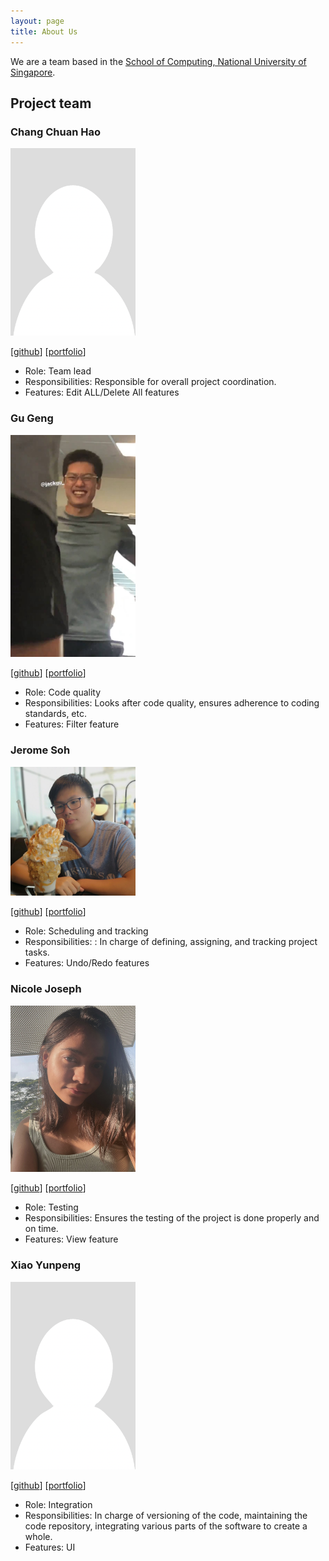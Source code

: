 ```yaml
---
layout: page
title: About Us
---
```


We are a team based in the [School of Computing, National University of Singapore](http://www.comp.nus.edu.sg).


## Project team

### Chang Chuan Hao

<img src="images/chang-ch.png" width="200px">

[[github](https://github.com/Chang-CH)]
[[portfolio](team/chang-ch.md)]

* Role: Team lead
* Responsibilities: Responsible for overall project coordination.
* Features: Edit ALL/Delete All features

### Gu Geng

<img src="images/jackgugz.png" width="200px">

[[github](https://github.com/jackgugz)]
[[portfolio](team/jackgugz.md)]

* Role: Code quality
* Responsibilities: Looks after code quality, ensures adherence to coding standards, etc.
* Features: Filter feature

### Jerome Soh

<img src="images/jeromesyl.png" width="200px">

[[github](http://github.com/Jeromesyl)]
[[portfolio](team/jeromesyl.md)]

* Role: Scheduling and tracking
* Responsibilities: : In charge of defining, assigning, and tracking project tasks.
* Features: Undo/Redo features

### Nicole Joseph

<img src="images/nicolej2122.png" width="200px">

[[github](http://github.com/nicolej2122)]
[[portfolio](team/nicolej2122.md)]

* Role: Testing
* Responsibilities: Ensures the testing of the project is done properly and on time.
* Features: View feature

### Xiao Yunpeng

<img src="images/yunpeng1234.png" width="200px">

[[github](http://github.com/yunpeng1234)]
[[portfolio](team/yunpeng1234.md)]

* Role: Integration
* Responsibilities: In charge of versioning of the code, maintaining the code repository, integrating various parts of the software to create a whole.
* Features: UI
